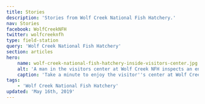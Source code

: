 ```yaml
---
title: Stories
description: 'Stories from Wolf Creek National Fish Hatchery.'
nav: Stories
facebook: WolfCreekNFH
twitter: wolfcreeknfh
type: field-station
query: 'Wolf Creek National Fish Hatchery'
section: articles
hero:
    name: wolf-creek-national-fish-hatchery-inside-visitors-center.jpg
    alt: 'A man in the visitors center at Wolf Creek NFH inspects an environmental interpretation display with a black bear'
    caption: 'Take a minute to enjoy the visitor''s center at Wolf Creek NFH. Photo by Alex Hoover, USFWS.'
tags:
    - 'Wolf Creek National Fish Hatchery'
updated: 'May 16th, 2019'
---
```

